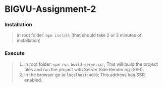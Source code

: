 # BIGVU-Assignment-2

### Installation

> in root folder: `npm install` (that should take 2 or 3 minutes of installation)

### Execute

> 1. In root folder: `npm run build-serve:ssr`; This will build the project files and run the project with Server Side Rendering (SSR).
> 2. In the browser go to `localhost:4000`; This address has SSR enabled.
